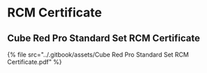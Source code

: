 # RCM Certificate

## Cube Red Pro Standard Set RCM Certificate

{% file src="../.gitbook/assets/Cube Red Pro Standard Set RCM Certificate.pdf" %}
